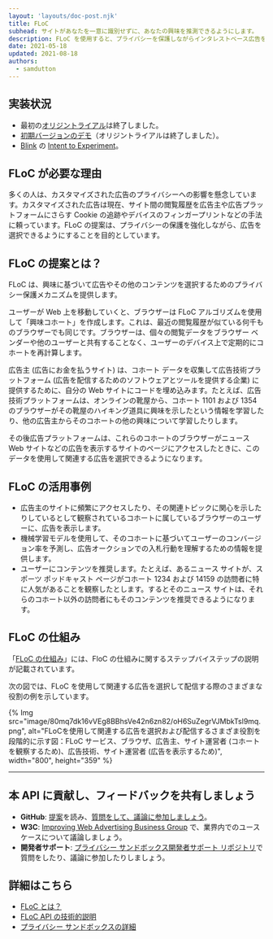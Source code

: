 ```yaml
---
layout: 'layouts/doc-post.njk'
title: FLoC
subhead: サイトがあなたを一意に識別せずに、あなたの興味を推測できるようにします。
description: FLoC を使用すると、プライバシーを保護しながらインタレストベース広告を実現できます。ユーザーが Web 上を移動していくと、そのユーザーのブラウザーは、同様の閲覧履歴を持つ数千人もの他のユーザーと一緒に「興味コホート」に割り当てられます。この割り当ては、ブラウザー ベンダーを含めて閲覧履歴を誰とも共有せずに行われます。
date: 2021-05-18
updated: 2021-08-18
authors:
  - samdutton
---
```


## 実装状況

- 最初の[オリジントライアル](https://web.dev/origin-trials)は終了しました。
- [初期バージョンのデモ](https://floc.glitch.me/)（オリジントライアルは終了しました）。
- [Blink](https://www.chromium.org/blink) の [Intent to Experiment](https://groups.google.com/a/chromium.org/g/blink-dev/c/MmijXrmwrJs)。

## FLoC が必要な理由

多くの人は、カスタマイズされた広告のプライバシーへの影響を懸念しています。カスタマイズされた広告は現在、サイト間の閲覧履歴を広告主や広告プラットフォームにさらす Cookie の追跡やデバイスのフィンガープリントなどの手法に頼っています。FLoC の提案は、プライバシーの保護を強化しながら、広告を選択できるようにすることを目的としています。

## FLoC の提案とは？

FLoC は、興味に基づいて広告やその他のコンテンツを選択するためのプライバシー保護メカニズムを提供します。

ユーザーが Web 上を移動していくと、ブラウザーは FLoC アルゴリズムを使用して「興味コホート」を作成します。これは、最近の閲覧履歴が似ている何千ものブラウザーでも同じです。ブラウザーは、個々の閲覧データをブラウザー ベンダーや他のユーザーと共有することなく、ユーザーのデバイス上で定期的にコホートを再計算します。

広告主 (広告にお金を払うサイト) は、コホート データを収集して広告技術プラットフォーム (広告を配信するためのソフトウェアとツールを提供する企業) に提供するために、自分の Web サイトにコードを埋め込みます。たとえば、広告技術プラットフォームは、オンラインの靴屋から、コホート 1101 および 1354 のブラウザーがその靴屋のハイキング道具に興味を示したという情報を学習したり、他の広告主からそのコホートの他の興味について学習したりします。

その後広告プラットフォームは、これらのコホートのブラウザーがニュース Web サイトなどの広告を表示するサイトのページにアクセスしたときに、このデータを使用して関連する広告を選択できるようになります。

## FLoC の活用事例

- 広告主のサイトに頻繁にアクセスしたり、その関連トピックに関心を示したりしているとして観察されているコホートに属しているブラウザーのユーザーに、広告を表示します。
- 機械学習モデルを使用して、そのコホートに基づいてユーザーのコンバージョン率を予測し、広告オークションでの入札行動を理解するための情報を提供します。
- ユーザーにコンテンツを推奨します。たとえば、あるニュース サイトが、スポーツ ポッドキャスト ページがコホート 1234 および 14159 の訪問者に特に人気があることを観察したとします。するとそのニュース サイトは、それらのコホート以外の訪問者にもそのコンテンツを推奨できるようになります。

## FLoC の仕組み

「[FLoC の仕組み](https://web.dev/floc/#how-does-floc-work)」には、FloC の仕組みに関するステップバイステップの説明が記載されています。

次の図では、FLoC を使用して関連する広告を選択して配信する際のさまざまな役割の例を示しています。

{% Img src="image/80mq7dk16vVEg8BBhsVe42n6zn82/oH6SuZegrVJMbkTsl9mq.png", alt="FLoCを使用して関連する広告を選択および配信するさまざま役割を段階的に示す図：FLoC サービス、ブラウザ、広告主、サイト運営者 (コホートを観察するため)、広告技術、サイト運営者 (広告を表示するため)", width="800", height="359" %}

---

## 本 API に貢献し、フィードバックを共有しましょう

- **GitHub**: [提案](https://github.com/WICG/floc)を読み、[質問をして、議論に参加しましょう](https://github.com/WICG/floc/issues)。
- **W3C**: [Improving Web Advertising Business Group](https://www.w3.org/community/web-adv/participants) で、業界内でのユース ケースについて議論しましょう。
- **開発者サポート**: [プライバシー サンドボックス開発者サポート リポジトリ](https://github.com/GoogleChromeLabs/privacy-sandbox-dev-support)で質問をしたり、議論に参加したりしましょう。

## 詳細はこちら

- [FLoC とは？](https://www.web.dev)
- [FLoC API の技術的説明](https://github.com/WICG/floc)
- [プライバシー サンドボックスの詳細](https://web.dev/digging-into-the-privacy-sandbox)
